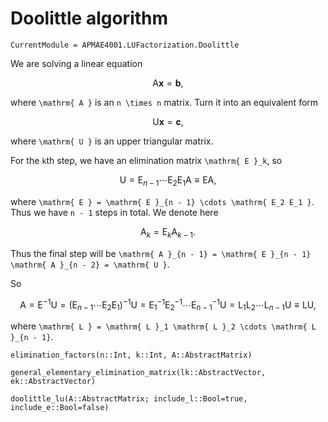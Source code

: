 # Doolittle algorithm

```@meta
CurrentModule = APMAE4001.LUFactorization.Doolittle
```

We are solving a linear equation

```math
\mathrm{ A } \mathbf{ x } = \mathbf{ b },
```

where ``\mathrm{ A }`` is an ``n \times n`` matrix. Turn it into an equivalent form

```math
\mathrm{ U } \mathbf{ x } = \mathbf{ c },
```

where ``\mathrm{ U }`` is an upper triangular matrix.

For the ``k``th step, we have an elimination matrix ``\mathrm{ E }_k``, so

```math
\mathrm{ U } = \mathrm{ E }_{n - 1} \cdots \mathrm{ E_2 E_1 } \mathrm{ A } \equiv \mathrm{ E A },
```

where ``\mathrm{ E } = \mathrm{ E }_{n - 1} \cdots \mathrm{ E_2 E_1 }``. Thus we have ``n - 1`` steps in total. We denote here

```math
\mathrm{ A }_{k} = \mathrm{ E }_k \mathrm{ A }_{k - 1}.
```

Thus the final step will be ``\mathrm{ A }_{n - 1} = \mathrm{ E }_{n - 1} \mathrm{ A }_{n - 2} = \mathrm{ U }``.

So

```math
\mathrm{ A } = \mathrm{ E }^{-1} \mathrm{ U } = (\mathrm{ E }_{n - 1} \cdots \mathrm{ E_2 E_1 })^{-1} \mathrm{ U } = \mathrm{ E }^{-1}_1 \mathrm{ E }^{-1}_2 \cdots \mathrm{ E }^{-1}_{n - 1} \mathrm{ U } = \mathrm{ L }_1 \mathrm{ L }_2 \cdots \mathrm{ L }_{n - 1} \mathrm{ U } \equiv \mathrm{ L } \mathrm{ U },
```

where ``\mathrm{ L } = \mathrm{ L }_1 \mathrm{ L }_2 \cdots \mathrm{ L }_{n - 1}``.

```@docs
elimination_factors(n::Int, k::Int, A::AbstractMatrix)

general_elementary_elimination_matrix(lk::AbstractVector, ek::AbstractVector)

doolittle_lu(A::AbstractMatrix; include_l::Bool=true, include_e::Bool=false)
```

